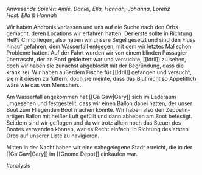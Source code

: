 _Anwesende Spieler: Amié, Daniel, Ella, Hannah, Johanna, Lorenz_  
_Host: Ella & Hannah_

Wir haben Andronis verlassen und uns auf die Suche nach den Orbs gemacht, deren Locations wir erfahren hatten. Der erste sollte in Richtung Hell’s Climb liegen, also haben wir unsere Segel gesetzt und sind den Fluss hinauf gefahren, dem Wasserfall entgegen, mit dem wir letztes Mal schon Probleme hatten. Auf der Fahrt wurden wir von einem blinden Passagier überrascht, der an Bord geklettert war und versuchte, [[Idril]] zu sehen, doch wir haben sie zunächst abgeblockt mit der Begründung, dass die krank sei. Wir haben außerdem Fische für [[Idril]] gefangen und versucht, sie mit diesen zu füttern, doch sie meinte, dass das Blut nicht so Appetitlich wäre wie das von Menschen…

Am Wasserfall angekommen hat [[Ga Gaw|Gary]] sich im Laderaum umgesehen und festgestellt, dass wir einen Ballon dabei hatten, der unser Boot zum Fliegenden Boot machen könnte. Wir haben also den Zeppelin-artigen Ballon mit heißer Luft gefüllt und dann abheben am Boot befestigt. Seitdem sind wir geflogen und da wir trotz allem noch das Steuer des Bootes verwenden können, war es Recht einfach, in Richtung des ersten Orbs auf unserer Liste zu navigieren.

Mitten in der Nacht haben wir eine nahegelegene Stadt erreicht, die in der [[Ga Gaw|Gary]] im [[Gnome Depot]] einkaufen war.

#analysis